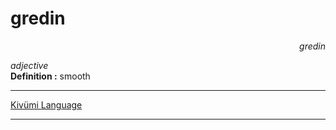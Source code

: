 
# gredin

<div align="right"><i>gredin</i></div>

*adjective*  
**Definition :** smooth  

---

[Kivümi Language](../README.md)

---
